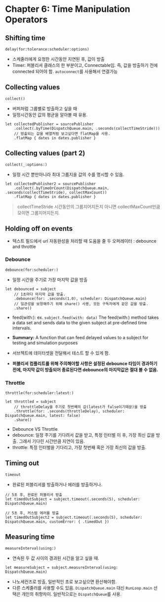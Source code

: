 # Chapter 6: Time Manipulation Operators

## Shifting time
`delay(for:tolerance:scheduler:options)`
* 스케줄러에게 요청한 시간동안 지연된 후, 값이 방출
* Timer: 퍼블리셔 클래스의 한 부분이고, Connectable임. 즉, 값을 방출하기 전에 connected 되어야 함. `autoconnect`를 사용해서 연결가능

## Collecting values
`collect()`
* 버퍼처럼 그룹별로 방출하고 싶을 때 
* 일정시간동안 값의 평균을 알아볼 때 유용.
~~~
let collectedPublisher = sourcePublisher
	.collect(.byTime(DispatchQueue.main, .seconds(collectTimeStride)))
	// 방출되는 값을 배열처럼 보고싶다면 flatMap을 사용.
	.flatMap { dates in dates.publisher }
~~~

## Collecting values (part 2)
`collect(_:options:)`
* 일정 시간 뿐만아니라 최대 그룹지을 값의 수를 명시할 수 있음.

~~~
let collectedPublisher2 = sourcePublisher
	.collect(.byTimeOrCount(DispatchQueue.main, .seconds(collectTimeStride), collectMaxCount))
	.flatMap { dates in dates.publisher }
~~~
> collectTimeStride 시간동안의 그룹지어지든지 아니면 collectMaxCount만큼 모이면 그룹지어지든지.

## Holding off on events
* 텍스트 필드에서 url 자동완성을 처리할 때 도움을 줄 두 오퍼레이터 : debounce and throttle

### Debounce
`debounce(for:scheduler:)`
* 일정 시간을 주기로 가장 마지막 값을 방출 

~~~
let debounced = subject
	// 1초마다 마지막 값을 방출.
	.debounce(for: .seconds(1.0), scheduler: DispatchQueue.main)
	// 일관성을 보장해주기 위해 share() 사용, 모든 구독자에게 같은 값을 방출.
	.share()
~~~

* feed(with:): ex. `subject.feed(with: data)` The feed(with:) method takes a data set and sends data to the given subject at pre-defined time intervals.
* **Summary:** A function that can feed delayed values to a subject for testing and simulation purposes
* 서브젝트에 데이터셋을 전달해서 테스트 할 수 있게 함. 

* **퍼블리셔 컴플리트를 위해 주의해야할 사항은 설정된 debounce 타임이 경과하기 전에, 마지막 값이 방출되어 종료된다면 debounce의 마지막값은 절대 볼 수 없음.**

### Throttle
`throttle(for:scheduler:latest:)`

~~~
let throttled = subject
	// throttleDelay을 주기로 첫번째의 값(latest가 false이기때문)을 방출
	.throttle(for: .seconds(throttleDelay), scheduler: DispatchQueue.main, latest: false)
	.share()
~~~

* Debounce VS Throttle
* debounce: 일정 주기를 기다려서 값을 받고, 특정 인터벌 이 후, 가장 최신 값을 방출. 그래서 기다린 시간만큼 지연이 있음.
* throttle: 특정 인터벌을 기다리고, 가장 첫번째 혹은 가장 최신의 값을 방출.  

## Timing out
`timeout`
* 완료된 퍼블리셔를 방출하거나 에러를 방출하거나.

~~~
// 5초 후, 완료된 퍼블리셔 방출
let timedOutSubject = subject.timeout(.seconds(5), scheduler: DispatchQueue.main)

// 5초 후, 커스텀 에러를 방출
let timedOutSubject2 = subject.timeout(.seconds(5), scheduler: DispatchQueue.main, customError: { .timedOut })
~~~

## Measuring time
`measureInterval(using:)`
* 연속된 두 값 사이의 경과된 시간을 알고 싶을 때.
~~~
let measureSubject = subject.measureInterval(using: DispatchQueue.main)
~~~
* 나노세컨즈로 방출, 일반적인 초로 보고싶으면 환산해야함.
* 다른 스케줄러를 사용할 수도 있음. `DispatchQueue.main` 대신 `RunLoop.main` 선택은 개인의 취향차이. 일반적으로는 `DispatchQueue`를 사용.
